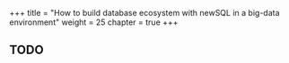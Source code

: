 +++
title = "How to build database ecosystem with newSQL in a big-data environment"
weight = 25
chapter = true
+++

## TODO